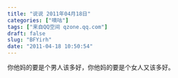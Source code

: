 ```yaml
---
title: "说说 2011年04月18日"
categories: ["嘀咕"]
tags: ["来自QQ空间 qzone.qq.com"]
draft: false
slug: "BFYirh"
date: "2011-04-18 10:50:54"
---
```


你他妈的要是个男人该多好，你他妈的要是个女人又该多好。

